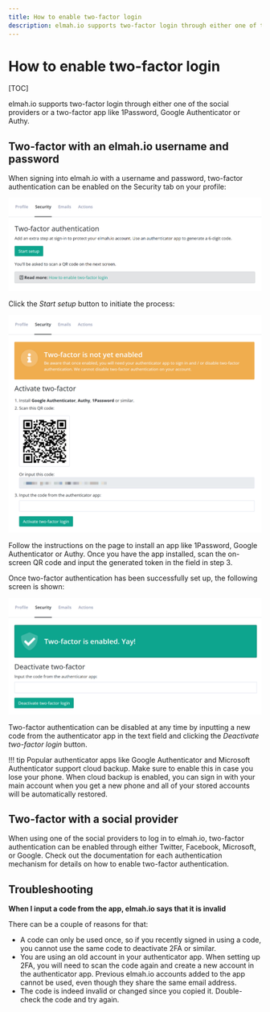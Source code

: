 ```yaml
---
title: How to enable two-factor login
description: elmah.io supports two-factor login through either one of the social providers or two-factor apps like Authenticator or Authy. Learn how it works.
---
```


# How to enable two-factor login

[TOC]

elmah.io supports two-factor login through either one of the social providers or a two-factor app like 1Password, Google Authenticator or Authy.

## Two-factor with an elmah.io username and password

When signing into elmah.io with a username and password, two-factor authentication can be enabled on the Security tab on your profile:

![Two-factor authentication](images/two-factor-authentication.png)

Click the *Start setup* button to initiate the process:

![Enable two-factor](images/enable-two-factor-v2.png)

Follow the instructions on the page to install an app like 1Password, Google Authenticator or Authy. Once you have the app installed, scan the on-screen QR code and input the generated token in the field in step 3.

Once two-factor authentication has been successfully set up, the following screen is shown:

![Two-factor enabled](images/two-factor-enabled-v2.png)

Two-factor authentication can be disabled at any time by inputting a new code from the authenticator app in the text field and clicking the *Deactivate two-factor login* button.

!!! tip
    Popular authenticator apps like Google Authenticator and Microsoft Authenticator support cloud backup. Make sure to enable this in case you lose your phone. When cloud backup is enabled, you can sign in with your main account when you get a new phone and all of your stored accounts will be automatically restored.

## Two-factor with a social provider

When using one of the social providers to log in to elmah.io, two-factor authentication can be enabled through either Twitter, Facebook, Microsoft, or Google. Check out the documentation for each authentication mechanism for details on how to enable two-factor authentication.

## Troubleshooting

**When I input a code from the app, elmah.io says that it is invalid**

There can be a couple of reasons for that:

- A code can only be used once, so if you recently signed in using a code, you cannot use the same code to deactivate 2FA or similar.
- You are using an old account in your authenticator app. When setting up 2FA, you will need to scan the code again and create a new account in the authenticator app. Previous elmah.io accounts added to the app cannot be used, even though they share the same email address.
- The code is indeed invalid or changed since you copied it. Double-check the code and try again.